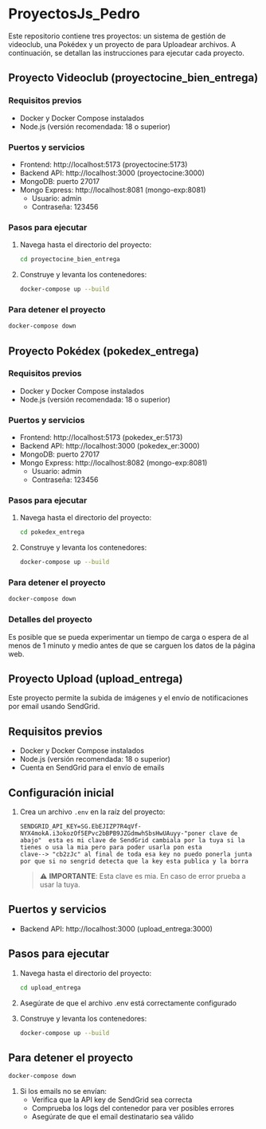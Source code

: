 # ProyectosJs_Pedro

Este repositorio contiene tres proyectos: un sistema de gestión de videoclub, una Pokédex y un proyecto de para Uploadear archivos. A continuación, se detallan las instrucciones para ejecutar cada proyecto.

## Proyecto Videoclub (proyectocine_bien_entrega)

### Requisitos previos
- Docker y Docker Compose instalados
- Node.js (versión recomendada: 18 o superior)

### Puertos y servicios
- Frontend: http://localhost:5173 (proyectocine:5173)
- Backend API: http://localhost:3000 (proyectocine:3000)
- MongoDB: puerto 27017
- Mongo Express: http://localhost:8081 (mongo-exp:8081)
  - Usuario: admin
  - Contraseña: 123456

### Pasos para ejecutar
1. Navega hasta el directorio del proyecto:
   ```bash
   cd proyectocine_bien_entrega
   ```

2. Construye y levanta los contenedores:
   ```bash
   docker-compose up --build
   ```

### Para detener el proyecto
```bash
docker-compose down
```


## Proyecto Pokédex (pokedex_entrega)

### Requisitos previos
- Docker y Docker Compose instalados
- Node.js (versión recomendada: 18 o superior)

### Puertos y servicios
- Frontend: http://localhost:5173 (pokedex_er:5173)
- Backend API: http://localhost:3000 (pokedex_er:3000)
- MongoDB: puerto 27017
- Mongo Express: http://localhost:8082 (mongo-exp:8081)
  - Usuario: admin
  - Contraseña: 123456

### Pasos para ejecutar
1. Navega hasta el directorio del proyecto:
   ```bash
   cd pokedex_entrega
   ```

2. Construye y levanta los contenedores:
   ```bash
   docker-compose up --build
   ```

### Para detener el proyecto
```bash
docker-compose down
```
### Detalles del proyecto
Es posible que se pueda experimentar un tiempo de carga o espera de al menos de 1 minuto y medio antes de que se carguen los datos de la página web.



## Proyecto Upload  (upload_entrega)

Este proyecto permite la subida de imágenes y el envío de notificaciones por email usando SendGrid.

## Requisitos previos
- Docker y Docker Compose instalados
- Node.js (versión recomendada: 18 o superior)
- Cuenta en SendGrid para el envío de emails

## Configuración inicial

1. Crea un archivo `.env` en la raíz del proyecto:
   ```env
   SENDGRID_API_KEY=SG.EbEJIZP7R4qVf-NYX4mokA.i3okozOf5EPvc2bBPB9JZGdmwhSbsHwUAuyy-"poner clave de abajo"  esta es mi clave de SendGrid cambiala por la tuya si la tienes o usa la mia pero para poder usarla pon esta 
   clave--> "cb2zJc" al final de toda esa key no puedo ponerla junta por que si no sengrid detecta que la key esta publica y la borra
   ```

   > ⚠️ **IMPORTANTE**: Esta clave es mia. En caso de error prueba a usar la tuya.

## Puertos y servicios
- Backend API: http://localhost:3000 (upload_entrega:3000)

## Pasos para ejecutar

1. Navega hasta el directorio del proyecto:
   ```bash
   cd upload_entrega
   ```

2. Asegúrate de que el archivo .env está correctamente configurado

3. Construye y levanta los contenedores:
   ```bash
   docker-compose up --build
   ```

## Para detener el proyecto
```bash
docker-compose down
```

1. Si los emails no se envían:
   - Verifica que la API key de SendGrid sea correcta
   - Comprueba los logs del contenedor para ver posibles errores
   - Asegúrate de que el email destinatario sea válido


